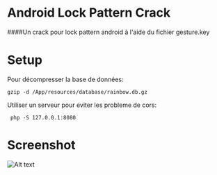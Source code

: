 # Android Lock Pattern Crack

####Un crack pour lock pattern android à l'aide du fichier gesture.key

# Setup

Pour décompresser la base de données:

    gzip -d /App/resources/database/rainbow.db.gz
    
Utiliser un serveur pour eviter les probleme de cors:

``` php -S 127.0.0.1:8080``` 

# Screenshot 

![Alt text](/Screenshot/Screenshot.png?raw=true "A simple question")
